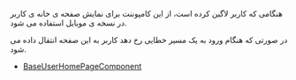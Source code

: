 <div class="dp-doc-container"">

<div class="dp-doc-tags">

<div class="mobile-version"></div>

</div>

<div class="dp-doc-body">

هنگامی که کاربر لاگین کرده است، از این کامپوننت برای نمایش صفحه ی خانه ی کاربر در نسخه ی موبایل استفاده می شود.

در صورتی که هنگام ورود به یک مسیر خطایی رخ دهد کاربر به این صفحه انتقال داده می شود.

</div>

<div class="dp-doc-links">

<div class="parent"></div>

+ [BaseUserHomePageComponent](BaseUserHomePageComponent.html#readme)


</div>


</div> 


